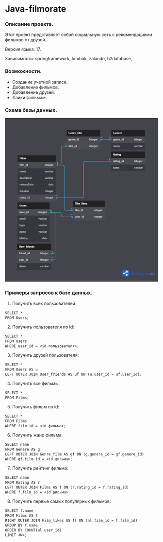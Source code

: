 # Java-filmorate
### Описание проекта.
Этот проект представляет собой социальную сеть с 
рекомендациями фильмов от друзей.

Версия языка: 17.

Зависимости: springframework, lombok, zalando, h2database, 

### Возможности.

- Создание учетной записи.
- Добавление фильмов.
- Добавление друзей.
- Лайки фильмам.

### Схема базы данных.
![Фото диаграмы БД](https://github.com/naumovMaksim/java-filmorate/blob/main/Untitled.png)

### Примеры запросов к базе данных.
1. Получить всех пользователей: 
```
SELECT * 
FROM Users;
```
2. Получить пользователя по id:
```
SELECT *
FROM Users
WHERE user_id = <id пользователя>;
```
3. Получить друзей пользователя:
```
SELECT *
FROM Users AS u
LEFT OUTER JOIN User_friends AS uf ON (u.user_id = uf.user_id);
```
4. Получить все фильмы:
```
SELECT *
FROM Films;
```
5. Получить фильм по id:
```
SELECT *
FROM Films
WHERE film_id = <id фильма>;
```
6. Получить жанр фильма:
```
SELECT name
FROM Genere AS g
LEFT OUTER JOIN Genre_film AS gf ON (g.genere_id = gf.genere_id)
WHERE gf.film_id = <id фильма>;
```
7. Получить рейтинг фильма:
```
SELECT name
FROM Rating AS r
LEFT OUTER JOIN Films AS f ON (r.rating_id = f.rating_id)
WHERE f.film_id = <id фильма>
```
8. Получить первые <N> самых популярных фильмов:
```
SELECT f.name
FROM Films AS f
RIGHT OUTER JOIN Film_likes AS fl ON (al.film_id = f.film_id) 
GROUP BY f.name 
ORDER BY COUNT(al.user_id) 
LIMIT <N>;
```

